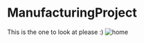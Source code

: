 # ManufacturingProject
This is the one to look at please :)
![home](https://user-images.githubusercontent.com/97332291/149215409-545c7f62-2854-47f7-9940-8445b2b5c3dc.PNG)
